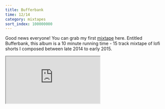 ```yaml
---
title: Bufferbank
time: 12/14
category: mixtapes
sort_index: 100000000
---
```


<p>Good news everyone! You can grab my first <a target="_blank" href="http://blip-music.bandcamp.com">mixtape</a> here. Entitled Bufferbank, this album is a 10 minute running time - 15 track mixtape of lofi shorts I composed between late 2014 to early 2015.</p>

<iframe class='bandcamp-embed' src="https://bandcamp.com/EmbeddedPlayer/album=97345418/size=large/bgcol=ffffff/linkcol=2ebd35/artwork=small/transparent=true/tracklist=false"><a href="http://bufferbank.bandcamp.com/album/bufferbank">Bufferbank by eq</a></iframe>
